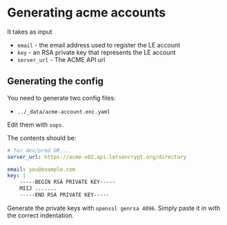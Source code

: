 # Generating acme accounts

It takes as input 

* `email` - the email address used to register the LE account
* `key` - an RSA private key that represents the LE account
* `server_url` - The ACME API url


## Generating the config

You need to generate two config files:

* `../_data/acme-account.enc.yaml`

Edit them with `sops`.

The contents should be:

```yaml
# for dev/prod OR...
server_url: https://acme-v02.api.letsencrypt.org/directory

email: you@example.com
key: |
    -----BEGIN RSA PRIVATE KEY-----
    MIIJ .......
    -----END RSA PRIVATE KEY-----
```

Generate the private keys with `openssl genrsa 4096`. Simply paste it in with
the correct indentation.

